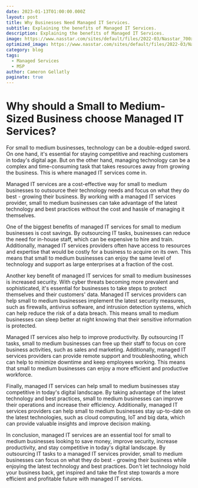```yaml
---
date: 2023-01-13T01:00:00.000Z
layout: post
title: Why Businesses Need Managed IT Services.
subtitle: Explaining the benefits of Managed IT Services.
description: Explaining the benefits of Managed IT Services.
image: https://www.nasstar.com/sites/default/files/2022-03/Nasstar_700x350_Managed-Services-vs-Professional-Services.jpg
optimized_image: https://www.nasstar.com/sites/default/files/2022-03/Nasstar_700x350_Managed-Services-vs-Professional-Services.jpg
category: blog
tags:
  - Managed Services
  - MSP
author: Cameron Gellatly
paginate: true
---
```


# Why should a Small to Medium-Sized Business choose Managed IT Services?

For small to medium businesses, technology can be a double-edged sword. On one hand, it's essential for staying competitive and reaching customers in today's digital age. But on the other hand, managing technology can be a complex and time-consuming task that takes resources away from growing the business. This is where managed IT services come in.

Managed IT services are a cost-effective way for small to medium businesses to outsource their technology needs and focus on what they do best - growing their business. By working with a managed IT services provider, small to medium businesses can take advantage of the latest technology and best practices without the cost and hassle of managing it themselves.

One of the biggest benefits of managed IT services for small to medium businesses is cost savings. By outsourcing IT tasks, businesses can reduce the need for in-house staff, which can be expensive to hire and train. Additionally, managed IT services providers often have access to resources and expertise that would be costly for a business to acquire on its own. This means that small to medium businesses can enjoy the same level of technology and support as large enterprises at a fraction of the cost.

Another key benefit of managed IT services for small to medium businesses is increased security. With cyber threats becoming more prevalent and sophisticated, it's essential for businesses to take steps to protect themselves and their customers' data. Managed IT services providers can help small to medium businesses implement the latest security measures, such as firewalls, antivirus software, and intrusion detection systems, which can help reduce the risk of a data breach. This means small to medium businesses can sleep better at night knowing that their sensitive information is protected.

Managed IT services also help to improve productivity. By outsourcing IT tasks, small to medium businesses can free up their staff to focus on core business activities, such as sales and marketing. Additionally, managed IT services providers can provide remote support and troubleshooting, which can help to minimize downtime and keep employees working. This means that small to medium businesses can enjoy a more efficient and productive workforce.

Finally, managed IT services can help small to medium businesses stay competitive in today's digital landscape. By taking advantage of the latest technology and best practices, small to medium businesses can improve their operations and increase their efficiency. Additionally, managed IT services providers can help small to medium businesses stay up-to-date on the latest technologies, such as cloud computing, IoT and big data, which can provide valuable insights and improve decision making.

In conclusion, managed IT services are an essential tool for small to medium businesses looking to save money, improve security, increase productivity, and stay competitive in today's digital landscape. By outsourcing IT tasks to a managed IT services provider, small to medium businesses can focus on what they do best - growing their business while enjoying the latest technology and best practices. Don't let technology hold your business back, get inspired and take the first step towards a more efficient and profitable future with managed IT services.